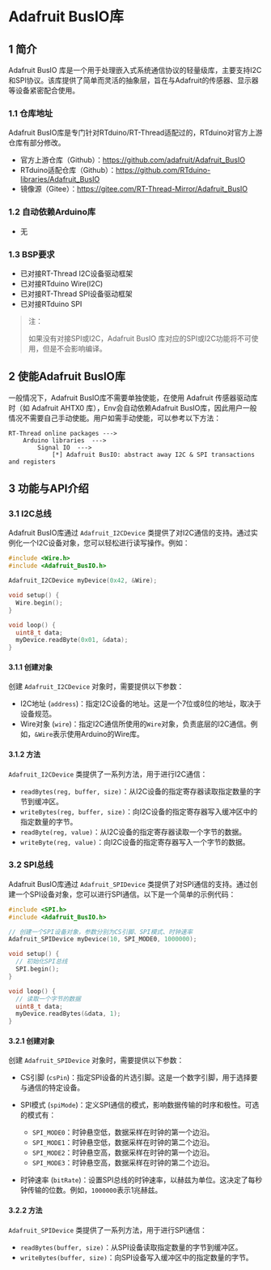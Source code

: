 # Adafruit BusIO库

## 1 简介

Adafruit BusIO 库是一个用于处理嵌入式系统通信协议的轻量级库，主要支持I2C和SPI协议。该库提供了简单而灵活的抽象层，旨在与Adafruit的传感器、显示器等设备紧密配合使用。

### 1.1 仓库地址

Adafruit BusIO库是专门针对RTduino/RT-Thread适配过的，RTduino对官方上游仓库有部分修改。

- 官方上游仓库（Github）：https://github.com/adafruit/Adafruit_BusIO
- RTduino适配仓库（Github）：https://github.com/RTduino-libraries/Adafruit_BusIO
- 镜像源（Gitee）：https://gitee.com/RT-Thread-Mirror/Adafruit_BusIO

### 1.2 自动依赖Arduino库

- 无

### 1.3 BSP要求

- 已对接RT-Thread I2C设备驱动框架
- 已对接RTduino Wire(I2C)
- 已对接RT-Thread SPI设备驱动框架
- 已对接RTduino SPI

> 注：
>
> 如果没有对接SPI或I2C，Adafruit BusIO 库对应的SPI或I2C功能将不可使用，但是不会影响编译。

## 2 使能Adafruit BusIO库

一般情况下，Adafruit BusIO库不需要单独使能，在使用 Adafruit 传感器驱动库时（如 Adafruit AHTX0 库），Env会自动依赖Adafruit BusIO库，因此用户一般情况不需要自己手动使能。用户如需手动使能，可以参考以下方法：

```Kconfig
RT-Thread online packages --->
    Arduino libraries  --->
        Signal IO  --->
            [*] Adafruit BusIO: abstract away I2C & SPI transactions and registers
```

## 3 功能与API介绍

### 3.1 I2C总线

Adafruit BusIO库通过 `Adafruit_I2CDevice` 类提供了对I2C通信的支持。通过实例化一个I2C设备对象，您可以轻松进行读写操作。例如：

```c
#include <Wire.h>
#include <Adafruit_BusIO.h>

Adafruit_I2CDevice myDevice(0x42, &Wire);

void setup() {
  Wire.begin();
}

void loop() {
  uint8_t data;
  myDevice.readByte(0x01, &data);
}
```

#### 3.1.1 创建对象

创建 `Adafruit_I2CDevice` 对象时，需要提供以下参数：

- I2C地址 (`address`)：指定I2C设备的地址。这是一个7位或8位的地址，取决于设备规范。
- Wire对象 (`wire`)：指定I2C通信所使用的`Wire`对象，负责底层的I2C通信。例如，`&Wire`表示使用Arduino的Wire库。

#### 3.1.2 方法

`Adafruit_I2CDevice` 类提供了一系列方法，用于进行I2C通信：

- `readBytes(reg, buffer, size)`：从I2C设备的指定寄存器读取指定数量的字节到缓冲区。
- `writeBytes(reg, buffer, size)`：向I2C设备的指定寄存器写入缓冲区中的指定数量的字节。
- `readByte(reg, value)`：从I2C设备的指定寄存器读取一个字节的数据。
- `writeByte(reg, value)`：向I2C设备的指定寄存器写入一个字节的数据。

### 3.2 SPI总线

Adafruit BusIO库通过 `Adafruit_SPIDevice` 类提供了对SPI通信的支持。通过创建一个SPI设备对象，您可以进行SPI通信。以下是一个简单的示例代码：

```c
#include <SPI.h>
#include <Adafruit_BusIO.h>

// 创建一个SPI设备对象，参数分别为CS引脚、SPI模式、时钟速率
Adafruit_SPIDevice myDevice(10, SPI_MODE0, 1000000);

void setup() {
  // 初始化SPI总线
  SPI.begin();
}

void loop() {
  // 读取一个字节的数据
  uint8_t data;
  myDevice.readBytes(&data, 1);
}
```

#### 3.2.1 创建对象

创建 `Adafruit_SPIDevice` 对象时，需要提供以下参数：

- CS引脚 (`csPin`)：指定SPI设备的片选引脚。这是一个数字引脚，用于选择要与通信的特定设备。

- SPI模式 (`spiMode`)：定义SPI通信的模式，影响数据传输的时序和极性。可选的模式有：
  - `SPI_MODE0`：时钟悬空低，数据采样在时钟的第一个边沿。
  - `SPI_MODE1`：时钟悬空低，数据采样在时钟的第二个边沿。
  - `SPI_MODE2`：时钟悬空高，数据采样在时钟的第一个边沿。
  - `SPI_MODE3`：时钟悬空高，数据采样在时钟的第二个边沿。

- 时钟速率 (`bitRate`)：设置SPI总线的时钟速率，以赫兹为单位。这决定了每秒钟传输的位数。例如，`1000000`表示1兆赫兹。

#### 3.2.2 方法

`Adafruit_SPIDevice` 类提供了一系列方法，用于进行SPI通信：

- `readBytes(buffer, size)`：从SPI设备读取指定数量的字节到缓冲区。
- `writeBytes(buffer, size)`：向SPI设备写入缓冲区中的指定数量的字节。
